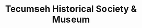 ---
layout: repo
title: "Tecumseh Historical Society & Museum"
id: 24683
permalink: repos/24683/
---